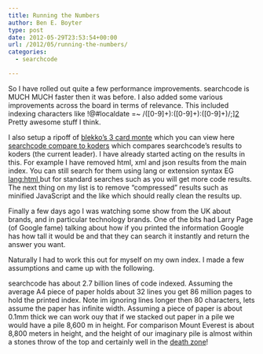 ```yaml
---
title: Running the Numbers
author: Ben E. Boyter
type: post
date: 2012-05-29T23:53:54+00:00
url: /2012/05/running-the-numbers/
categories:
  - searchcode

---
```

So I have rolled out quite a few performance improvements. searchcode is MUCH MUCH faster then it was before. I also added some various improvements across the board in terms of relevance. This included indexing characters like !@#$%^&*()-= etc&#8230; So now things like the perl regex match [=~][1] is now a valid search term. Of course you can combine terms and normal characters to get really complex search terms such as [$localdate =~ /([0-9]+):([0-9]+):([0-9]+)/;][2] Pretty awesome stuff I think.

I also setup a ripoff of [blekko&#8217;s 3 card monte][3] which you can view here [searchcode compare to koders][4] which compares searchcode&#8217;s results to koders (the current leader). I have already started acting on the results in this. For example I have removed html, xml and json results from the main index. You can still search for them using lang or extension syntax EG [lang:html <html>][5] but for standard searches such as [<html>][6] you will get more code results. The next thing on my list is to remove &#8220;compressed&#8221; results such as minified JavaScript and the like which should really clean the results up.

Finally a few days ago I was watching some show from the UK about brands, and in particular technology brands. One of the bits had Larry Page (of Google fame) talking about how if you printed the information Google has how tall it would be and that they can search it instantly and return the answer you want.

Naturally I had to work this out for myself on my own index. I made a few assumptions and came up with the following.

searchcode has about 2.7 billion lines of code indexed. Assuming the average A4 piece of paper holds about 32 lines you get 86 million pages to hold the printed index. Note im ignoring lines longer then 80 characters, lets assume the paper has infinite width. Assuming a piece of paper is about 0.1mm thick we can work ouy that if we stacked out paper in a pile we would have a pile 8,600 m in height. For comparison Mount Everest is about 8,800 meters in height, and the height of our imaginary pile is almost within a stones throw of the top and certainly well in the [death zone][7]!

 [1]: http://searchco.de/?q=%3D~&cs=on
 [2]: http://searchco.de/?q=%24localdate+%3D~+%2F%28%5B0-9%5D%2B%29%3A%28%5B0-9%5D%2B%29%3A%28%5B0-9%5D%2B%29%2F%3B&cs=on
 [3]: http://blekko.com/ws/+/monte
 [4]: http://searchco.de/compare/
 [5]: http://searchco.de/?q=lang%3Ahtml+%3Chtml%3E&cs=on
 [6]: http://searchco.de/?q=%3Chtml%3E&cs=on
 [7]: http://en.wikipedia.org/wiki/Effects_of_high_altitude_on_humans